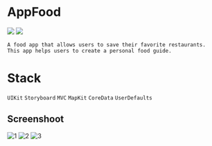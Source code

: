 # AppFood
<p><img src="https://img.shields.io/badge/iOS-15.0+-865EFC.svg" /> <img src="https://img.shields.io/badge/iPadOS-15.0+-F65EFC.svg"/></p>

 ```
A food app that allows users to save their favorite restaurants.
This app helps users to create a personal food guide.
  ```
 # Stack
 ```UIKit``` ```Storyboard``` ```MVC``` ```MapKit```  ```CoreData``` ```UserDefaults```





  ## Screenshoot
  ![1](https://user-images.githubusercontent.com/107209053/174123583-f4068ff7-9a69-4913-9351-c4856ee88c04.jpg)
![2](https://user-images.githubusercontent.com/107209053/174123588-f7d18b10-9e05-46aa-8109-6f0631fc413f.jpg)
![3](https://user-images.githubusercontent.com/107209053/174123592-d37523a4-df34-4056-9e49-6c0a7d76d8bb.jpg)
